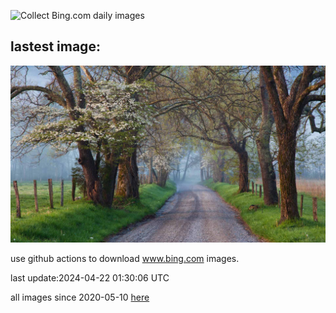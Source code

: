 ![Collect Bing.com daily images](https://github.com/counter2015/bing-daily-images/workflows/Collect%20Bing.com%20daily%20images/badge.svg)
## lastest image:
![](images/CadesCove.jpg)

use github actions to download www.bing.com images.

last update:2024-04-22 01:30:06 UTC

all images since 2020-05-10 [here](https://github.com/counter2015/bing-daily-images/tree/master/images) 
